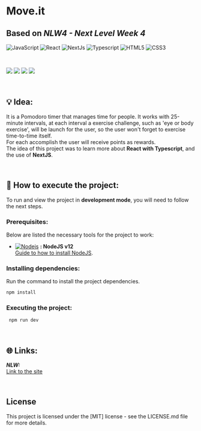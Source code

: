 # Move.it
## Based on ***NLW4 - Next Level Week 4***

![JavaScript](https://img.shields.io/badge/javascript-%23323330.svg?style=for-the-badge&logo=javascript&logoColor=%23F7DF1E)
![React](https://img.shields.io/badge/react-%2320232a.svg?style=for-the-badge&logo=react&logoColor=%2361DAFB)
![NextJs](https://img.shields.io/badge/next.js-000000?style=for-the-badge&logo=nextdotjs&logoColor=white)
![Typescript](https://img.shields.io/badge/TypeScript-007ACC?style=for-the-badge&logo=typescript&logoColor=white)
![HTML5](https://img.shields.io/badge/html5-%23E34F26.svg?style=for-the-badge&logo=html5&logoColor=white)
![CSS3](https://img.shields.io/badge/css3-%231572B6.svg?style=for-the-badge&logo=css3&logoColor=white)


<br>

![](https://amandacleto.github.io/images-for-projects/public/images/github-readme/moveit-1.png)
![](https://amandacleto.github.io/images-for-projects/public/images/github-readme/moveit-2.png)
![](https://amandacleto.github.io/images-for-projects/public/images/github-readme/moveit-3.png)
![](https://amandacleto.github.io/images-for-projects/public/images/github-readme/moveit-4.png)

<br>

## 💡 Idea:
It is a Pomodoro timer that manages time for people. It works with 25-minute intervals, at each interval a exercise challenge, such as 'eye or body exercise', will be launch for the user, so the user won't forget to exercise time-to-time itself.  
For each accomplish the user will receive points as rewards.  
The idea of this project was to learn more about **React with Typescript**, and the use of **NextJS**.

<br>


## 🚀 How to execute the project: 
To run and view the project in **development mode**, you will need to follow the next steps.



### Prerequisites:
Below are listed the necessary tools for the project to work:
- [![Nodejs](https://amandacleto.github.io/images-for-projects/public/images/github-readme/icon-nodejs.svg)](https://nodejs.org/en/) **: NodeJS v12**  
  [<ins>Guide to how to install NodeJS</ins>](https://nodejs.org/en/).
  
  
  
### Installing dependencies:
Run the command to install the project dependencies.
   ```sh
   npm install
   ```  
  
### Executing the project:
  ```sh
   npm run dev
   ```
<br>


## 🌐 Links:
***NLW:***<br>
[<ins>Link to the site</ins>](https://nextlevelweek.com/pre-nlw)


<br>

## License
This project is licensed under the [MIT] license - see the LICENSE.md file for more details.


